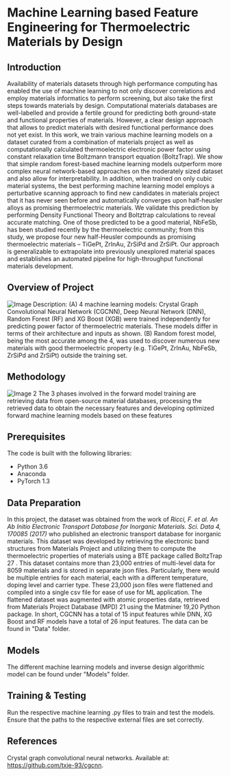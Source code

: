 # Machine Learning based Feature Engineering for Thermoelectric Materials by Design #

## Introduction ##

Availability of materials datasets through high performance computing has enabled the use of machine learning to not
only discover correlations and employ materials informatics to perform screening, but also take the first steps towards
materials by design. Computational materials databases are well-labelled and provide a fertile ground for predicting both
ground-state and functional properties of materials. However, a clear design approach that allows to predict materials
with desired functional performance does not yet exist. In this work, we train various machine learning models on a
dataset curated from a combination of materials project as well as computationally calculated thermoelectric electronic
power factor using constant relaxation time Boltzmann transport equation (BoltzTrap). We show that simple random
forest-based machine learning models outperform more complex neural network-based approaches on the moderately
sized dataset and also allow for interpretability. In addition, when trained on only cubic material systems, the best
performing machine learning model employs a perturbative scanning approach to find new candidates in materials project
that it has never seen before and automatically converges upon half-heusler alloys as promising thermoelectric materials.
We validate this prediction by performing Density Functional Theory and Boltztrap calculations to reveal accurate
matching. One of those predicted to be a good material, NbFeSb, has been studied recently by the thermoelectric
community; from this study, we propose four new half-Heusler compounds as promising thermoelectric materials –
TiGePt, ZrInAu, ZrSiPd and ZrSiPt. Our approach is generalizable to extrapolate into previously unexplored material spaces
and establishes an automated pipeline for high-throughput functional materials development.

## Overview of Project ##
![Image](https://github.com/Vaitesswar/Machine_Learning_for_Thermoelectric_Materials/assets/81757215/551216fe-00f2-414c-b5ac-1de820f242cf)
Description: (A) 4 machine learning models: Crystal Graph Convolutional Neural Network (CGCNN), Deep Neural Network (DNN), Random Forest (RF) and 
XG Boost (XGB) were trained independently for predicting power factor of thermoelectric materials. These models differ in terms of their architecture
and inputs as shown. (B) Random forest model, being the most accurate among the 4, was used to discover numerous new materials with good thermoelectric 
property (e.g. TiGePt, ZrInAu, NbFeSb, ZrSiPd and ZrSiPt) outside the training set.

## Methodology ##
![Image 2](https://github.com/Vaitesswar/Machine_Learning_for_Thermoelectric_Materials/assets/81757215/22bb0e7a-103c-446d-bd65-453e3ee8f497)
The 3 phases involved in the forward model training are retrieving data from open-source material databases, processing the retrieved data to obtain the necessary features and developing optimized forward machine learning models based on these features 

## Prerequisites ##
The code is built with the following libraries:

- Python 3.6
- Anaconda
- PyTorch 1.3

## Data Preparation ##
In this project, the dataset was obtained from the work of _Ricci, F. et al. An Ab Initio Electronic Transport Database for
Inorganic Materials. Sci. Data 4, 170085 (2017)_ who published an electronic transport database for inorganic materials. This dataset was developed by retrieving the electronic band structures from Materials Project and utilizing them to compute the thermoelectric properties of materials using a BTE package called BoltzTrap 27 . This dataset contains more than 23,000 entries of multi-level data for 8059 materials and is stored in separate json files. Particularly, there would be multiple entries for each material, each with a different temperature, doping level and carrier type. These 23,000 json files were flattened and compiled into a single csv file for ease of use for ML application. The flattened dataset was augmented with atomic properties data, retrieved from Materials Project Database (MPD) 21 using the Matminer 19,20 Python package. In short, CGCNN has a total of 15 input features while DNN, XG Boost and RF models have a total of 26 input features. The data can be found in "Data" folder.

## Models ##
The different machine learning models and inverse design algorithmic model can be found under "Models" folder.

## Training & Testing ##
Run the respective machine learning .py files to train and test the models. Ensure that the paths to the respective external files are
set correctly.

## References ##
Crystal graph convolutional neural networks. Available at: https://github.com/txie-93/cgcnn.
